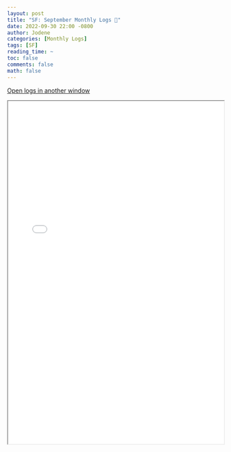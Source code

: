 ```yaml
---
layout: post
title: "SF: September Monthly Logs 📜"
date: 2022-09-30 22:00 -0800
author: Jodene
categories: [Monthly Logs]
tags: [SF]
reading_time: ~
toc: false
comments: false
math: false
---
```


<a href="/assets/logs/2022/September/monthly/index.html#Strike%20Force%20September%202022" target="_blank">Open logs in another window</a>

<iframe src="/assets/logs/2022/September/monthly/index.html#Strike%20Force%20September%202022" width="100%" height="800" style="display:block; margin: 0 auto;"> </iframe>
